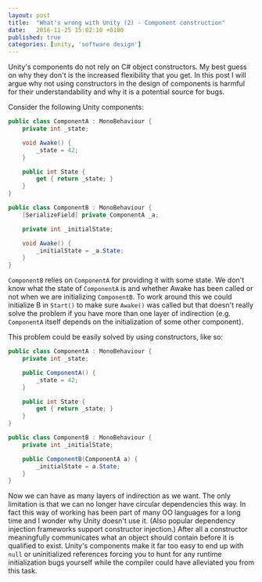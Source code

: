 ```yaml
---
layout: post
title:  "What's wrong with Unity (2) - Component construction"
date:   2016-11-25 15:02:10 +0100
published: true
categories: [unity, 'software design']
---
```

Unity's components do not rely on C# object constructors. My best guess on why they don't
is the increased flexibility that you get. In this post I will argue why not using
constructors in the design of components is harmful for their understandability and why it
is a potential source for bugs.

Consider the following Unity components:

~~~ csharp
public class ComponentA : MonoBehaviour {
    private int _state;

    void Awake() {
        _state = 42;
    }

    public int State {
        get { return _state; }
    }
}

public class ComponentB : MonoBehaviour {
    [SerializeField] private ComponentA _a;

    private int _initialState;

    void Awake() {
        _initialState = _a.State;
    }    
}
~~~

`ComponentB` relies on `ComponentA` for providing it with some state. We don't know
what the state of `ComponentA` is and whether Awake has been called or not when
we are initializing `ComponentB`. To work around this we could initialize B in
`Start()` to make sure `Awake()` was called but that doesn't really solve the problem
if you have more than one layer of indirection (e.g. `ComponentA` itself depends
    on the initialization of some other component).

This problem could be easily solved by using constructors, like so:

~~~ csharp
public class ComponentA : MonoBehaviour {
    private int _state;

    public ComponentA() {
        _state = 42;
    }

    public int State {
        get { return _state; }
    }
}

public class ComponentB : MonoBehaviour {
    private int _initialState;

    public ComponentB(ComponentA a) {
        _initialState = a.State;
    }    
}
~~~

Now we can have as many layers of indirection as we want. The only limitation is
that we can no longer have circular dependencies this way.
In fact this way of working has been part of many OO languages for a long time
and I wonder why Unity doesn't use it. (Also popular dependency injection frameworks
support constructor injection.) After all a constructor meaningfully communicates
what an object should contain before it is qualified to exist. Unity's components make
it far too easy to end up with `null` or uninitialized references forcing you
to hunt for any runtime initialization bugs yourself while the compiler could
have alleviated you from this task.
